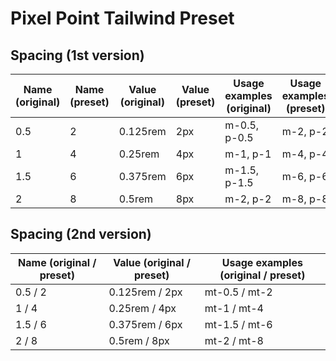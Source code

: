 # Pixel Point Tailwind Preset

## Spacing (1st version)

| Name (original) | Name (preset) | Value (original) | Value (preset) | Usage examples (original) | Usage examples (preset) |
| --------------- | ------------- | ---------------- | -------------- | ------------------------- | ----------------------- |
| 0.5             | 2             | 0.125rem         | 2px            | m-0.5, p-0.5              | m-2, p-2                |
| 1               | 4             | 0.25rem          | 4px            | m-1, p-1                  | m-4, p-4                |
| 1.5             | 6             | 0.375rem         | 6px            | m-1.5, p-1.5              | m-6, p-6                |
| 2               | 8             | 0.5rem           | 8px            | m-2, p-2                  | m-8, p-8                |

## Spacing (2nd version)

| Name (original / preset) | Value (original / preset) | Usage examples (original / preset) |
| ------------------------ | ------------------------- | ---------------------------------- |
| 0.5 / 2                  | 0.125rem / 2px            | mt-0.5 / mt-2                      |
| 1 / 4                    | 0.25rem / 4px             | mt-1 / mt-4                        |
| 1.5 / 6                  | 0.375rem / 6px            | mt-1.5 / mt-6                      |
| 2 / 8                    | 0.5rem / 8px              | mt-2 / mt-8                        |
